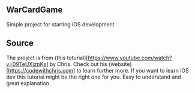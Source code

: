 ## WarCardGame
Simple project for starting iOS development

## Source
The project is from (this toturial)[https://www.youtube.com/watch?v=09TeUXjzpKs] by Chris. Check out his (website)[https://codewithchris.com] to learn further more. If you want to learn iOS dev this tutorial might be the right one for you. Easy to understand and great explanation.
